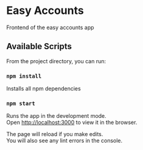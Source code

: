 # Easy Accounts

Frontend of the easy accounts app

## Available Scripts

From the project directory, you can run:

### `npm install`

Installs all npm dependencies

### `npm start`

Runs the app in the development mode.\
Open [http://localhost:3000](http://localhost:3000) to view it in the browser.

The page will reload if you make edits.\
You will also see any lint errors in the console.
